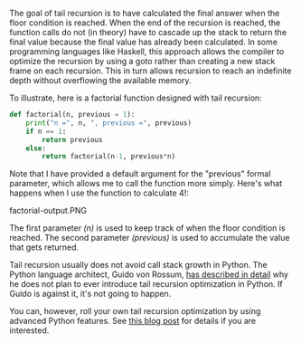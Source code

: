 The goal of tail recursion is to have calculated the final answer when the floor condition is reached. When the end of the recursion is reached, the function calls do not (in theory) have to cascade up the stack to return the final value because the final value has already been calculated. In some programming languages like Haskell, this approach allows the compiler to optimize the recursion by using a goto rather than creating a new stack frame on each recursion. This in turn allows recursion to reach an indefinite depth without overflowing the available memory.

To illustrate, here is a factorial function designed with tail recursion:

```python
def factorial(n, previous = 1):
    print("n =", n, ", previous =", previous) 
    if n == 1:
        return previous
    else:
        return factorial(n-1, previous*n)
```

Note that I have provided a default argument for the "previous" formal parameter, which allows me to call the function more simply. Here's what happens when I use the function to calculate 4!:

factorial-output.PNG

The first parameter *(n)* is used to keep track of when the floor condition is reached. The second parameter *(previous)* is used to accumulate the value that gets returned.

Tail recursion usually does not avoid call stack growth in Python. The Python language architect, Guido von Rossum, [has described in detail](http://neopythonic.blogspot.com/2009/04/tail-recursion-elimination.html) why he does not plan to ever introduce tail recursion optimization in Python. If Guido is against it, it's not going to happen.

You can, however, roll your own tail recursion optimization by using advanced Python features. See [this blog post](http://www.kylem.net/programming/tailcall.html) for details if you are interested.
